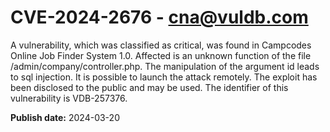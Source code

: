 # CVE-2024-2676 - cna@vuldb.com

A vulnerability, which was classified as critical, was found in Campcodes Online Job Finder System 1.0. Affected is an unknown function of the file /admin/company/controller.php. The manipulation of the argument id leads to sql injection. It is possible to launch the attack remotely. The exploit has been disclosed to the public and may be used. The identifier of this vulnerability is VDB-257376.

**Publish date:** 2024-03-20

